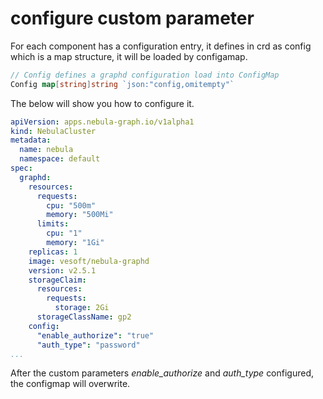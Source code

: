 # configure custom parameter

For each component has a configuration entry, it defines in crd as config which is a map structure, it will be loaded by configamap.
```go
// Config defines a graphd configuration load into ConfigMap
Config map[string]string `json:"config,omitempty"`
```

The below will show you how to configure it.
```yaml
apiVersion: apps.nebula-graph.io/v1alpha1
kind: NebulaCluster
metadata:
  name: nebula
  namespace: default
spec:
  graphd:
    resources:
      requests:
        cpu: "500m"
        memory: "500Mi"
      limits:
        cpu: "1"
        memory: "1Gi"
    replicas: 1
    image: vesoft/nebula-graphd
    version: v2.5.1
    storageClaim:
      resources:
        requests:
          storage: 2Gi
      storageClassName: gp2
    config:
      "enable_authorize": "true"
      "auth_type": "password"
...
```

After the custom parameters _enable_authorize_ and _auth_type_ configured, the configmap will overwrite.